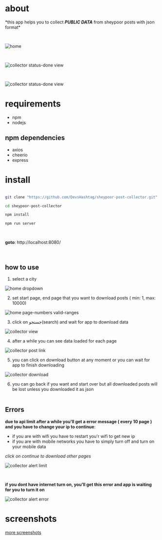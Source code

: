 # about

\*this app helps you to collect **_PUBLIC DATA_** from sheypoor posts with json format\* <br />

<br />

![home](https://github.com/devshashtag/sheypoor-post-collector-nodejs/blob/main/screenshot/home.png)

<br />

![collector status-done view](https://github.com/devshashtag/sheypoor-post-collector-nodejs/blob/main/screenshot/collector-status-done-view.png)

<br />

![collector status-done view](https://github.com/devshashtag/sheypoor-post-collector-nodejs/blob/main/screenshot/collected-data.png)

# requirements

- npm
- nodejs

## npm dependencies

- axios
- cheerio
- express

# install

```bash

git clone "https://github.com/DevsHashtag/sheypoor-post-collector.git"

cd sheypoor-post-collector

npm install

npm run server

```

<br />

**goto**: http://localhost:8080/

<br />

## how to use

1. select a city <br />

![home dropdown](https://github.com/devshashtag/sheypoor-post-collector-nodejs/blob/main/screenshot/home-dropdown.png)
<br />

2. set start page, end page that you want to download posts ( min: 1, max: 10000) <br />

![home page-numbers valid-ranges](https://github.com/devshashtag/sheypoor-post-collector-nodejs/blob/main/screenshot/home-page-numbers-valid-ranges.png)
<br />

3. click on جستجو(search) and wait for app to download data <br />

![collector view](https://github.com/devshashtag/sheypoor-post-collector-nodejs/blob/main/screenshot/collector-view.png)
<br />

4. after a while you can see data loaded for each page <br />

![collector post link](https://github.com/devshashtag/sheypoor-post-collector-nodejs/blob/main/screenshot/collector-post-link.png)
<br />

5. you can click on download button at any moment or you can wait for app to finish downloading <br />

![collector download](https://github.com/devshashtag/sheypoor-post-collector-nodejs/blob/main/screenshot/collector-download.png)
<br />

6. you can go back if you want and start over but all downloaded posts will be lost unless you downloaded it as json <br /><br />

## Errors

**due to api limit after a while you'll get a error message ( every 10 page ) and you have to change your ip to continue**: <br />

- if you are with wifi you have to restart you'r wifi to get new ip
- if you are with mobile networks you have to simply turn off and turn on your mobile data

_click on continue to download other pages_

![collector alert limit](https://github.com/devshashtag/sheypoor-post-collector-nodejs/blob/main/screenshot/collector-alert-limit.png)

<br />

**if you dont have internet turn on, you'll get this error and app is waiting for you to turn it on** <br />

![collector alert error](https://github.com/devshashtag/sheypoor-post-collector-nodejs/blob/main/screenshot/collector-alert-error.png)

# screenshots

[more screenshots](https://github.com/DevsHashtag/sheypoor-post-collector/tree/main/screenshot)
